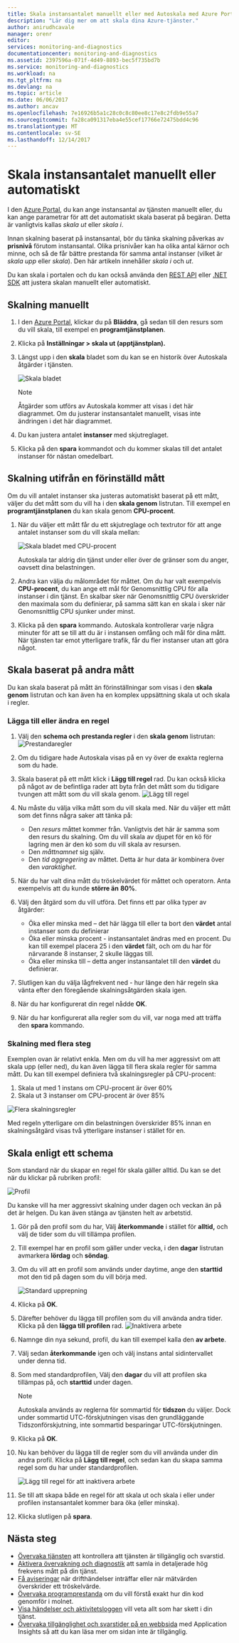 ```yaml
---
title: Skala instansantalet manuellt eller med Autoskala med Azure Portal | Microsoft Docs
description: "Lär dig mer om att skala dina Azure-tjänster."
author: anirudhcavale
manager: orenr
editor: 
services: monitoring-and-diagnostics
documentationcenter: monitoring-and-diagnostics
ms.assetid: 2397596a-071f-4d49-8893-bec5f735bd7b
ms.service: monitoring-and-diagnostics
ms.workload: na
ms.tgt_pltfrm: na
ms.devlang: na
ms.topic: article
ms.date: 06/06/2017
ms.author: ancav
ms.openlocfilehash: 7e16926b5a1c28c0c8c80ee8c17e8c2fdb9e55a7
ms.sourcegitcommit: fa28ca091317eba4e55cef17766e72475bdd4c96
ms.translationtype: MT
ms.contentlocale: sv-SE
ms.lasthandoff: 12/14/2017
---
```

# <a name="scale-instance-count-manually-or-automatically"></a>Skala instansantalet manuellt eller automatiskt
I den [Azure Portal](https://portal.azure.com/), du kan ange instansantal av tjänsten manuellt eller, du kan ange parametrar för att det automatiskt skala baserat på begäran. Detta är vanligtvis kallas *skala ut* eller *skala i*.

Innan skalning baserat på instansantal, bör du tänka skalning påverkas av **prisnivå** förutom instansantal. Olika prisnivåer kan ha olika antal kärnor och minne, och så de får bättre prestanda för samma antal instanser (vilket är *skala upp* eller *skala*). Den här artikeln innehåller *skala i* och *ut*.

Du kan skala i portalen och du kan också använda den [REST API](https://msdn.microsoft.com/library/azure/dn931953.aspx) eller [.NET SDK](http://www.nuget.org/packages/Microsoft.Azure.Management.Monitor) att justera skalan manuellt eller automatiskt.

## <a name="scaling-manually"></a>Skalning manuellt
1. I den [Azure Portal](https://portal.azure.com/), klickar du på **Bläddra**, gå sedan till den resurs som du vill skala, till exempel en **programtjänstplanen**.
2. Klicka på **Inställningar > skala ut (apptjänstplan).**
3. Längst upp i den **skala** bladet som du kan se en historik över Autoskala åtgärder i tjänsten.
   
    ![Skala bladet](./media/insights-how-to-scale/Insights_ScaleBladeDayZero.png)
   
   > [!NOTE]
   > Åtgärder som utförs av Autoskala kommer att visas i det här diagrammet. Om du justerar instansantalet manuellt, visas inte ändringen i det här diagrammet.
   > 
   > 
4. Du kan justera antalet **instanser** med skjutreglaget.
5. Klicka på den **spara** kommandot och du kommer skalas till det antalet instanser för nästan omedelbart.

## <a name="scaling-based-on-a-pre-set-metric"></a>Skalning utifrån en förinställd mått
Om du vill antalet instanser ska justeras automatiskt baserat på ett mått, väljer du det mått som du vill ha i den **skala genom** listrutan. Till exempel en **programtjänstplanen** du kan skala genom **CPU-procent**.

1. När du väljer ett mått får du ett skjutreglage och textrutor för att ange antalet instanser som du vill skala mellan:
   
    ![Skala bladet med CPU-procent](./media/insights-how-to-scale/Insights_ScaleBladeCPU.png)
   
    Autoskala tar aldrig din tjänst under eller över de gränser som du anger, oavsett dina belastningen.
2. Andra kan välja du målområdet för måttet. Om du har valt exempelvis **CPU-procent**, du kan ange ett mål för Genomsnittlig CPU för alla instanser i din tjänst. En skalbar sker när Genomsnittlig CPU överskrider den maximala som du definierar, på samma sätt kan en skala i sker när Genomsnittlig CPU sjunker under minst.
3. Klicka på den **spara** kommando. Autoskala kontrollerar varje några minuter för att se till att du är i instansen omfång och mål för dina mått. När tjänsten tar emot ytterligare trafik, får du fler instanser utan att göra något.

## <a name="scale-based-on-other-metrics"></a>Skala baserat på andra mått
Du kan skala baserat på mått än förinställningar som visas i den **skala genom** listrutan och kan även ha en komplex uppsättning skala ut och skala i regler.

### <a name="adding-or-changing-a-rule"></a>Lägga till eller ändra en regel
1. Välj den **schema och prestanda regler** i den **skala genom** listrutan: ![Prestandaregler](./media/insights-how-to-scale/Insights_PerformanceRules.png)
2. Om du tidigare hade Autoskala visas på en vy över de exakta reglerna som du hade.
3. Skala baserat på ett mått klick i **Lägg till regel** rad. Du kan också klicka på något av de befintliga rader att byta från det mått som du tidigare tvungen att mått som du vill skala genom.
   ![Lägg till regel](./media/insights-how-to-scale/Insights_AddRule.png)
4. Nu måste du välja vilka mått som du vill skala med. När du väljer ett mått som det finns några saker att tänka på:
   
   * Den *resurs* måttet kommer från. Vanligtvis det här är samma som den resurs du skalning. Om du vill skala av djupet för en kö för lagring men är den kö som du vill skala av resursen.
   * Den *måttnamnet* sig själv.
   * Den *tid aggregering* av måttet. Detta är hur data är kombinera över den *varaktighet*.
5. När du har valt dina mått du tröskelvärdet för måttet och operatorn. Anta exempelvis att du kunde **större än** **80%**.
6. Välj den åtgärd som du vill utföra. Det finns ett par olika typer av åtgärder:
   
   * Öka eller minska med – det här lägga till eller ta bort den **värdet** antal instanser som du definierar
   * Öka eller minska procent - instansantalet ändras med en procent. Du kan till exempel placera 25 i den **värdet** fält, och om du har för närvarande 8 instanser, 2 skulle läggas till.
   * Öka eller minska till – detta anger instansantalet till den **värdet** du definierar.
7. Slutligen kan du välja lågfrekvent ned - hur länge den här regeln ska vänta efter den föregående skalningsåtgärden skala igen.
8. När du har konfigurerat din regel nådde **OK**.
9. När du har konfigurerat alla regler som du vill, var noga med att träffa den **spara** kommando.

### <a name="scaling-with-multiple-steps"></a>Skalning med flera steg
Exemplen ovan är relativt enkla. Men om du vill ha mer aggressivt om att skala upp (eller ned), du kan även lägga till flera skala regler för samma mått. Du kan till exempel definiera två skalningsregler på CPU-procent:

1. Skala ut med 1 instans om CPU-procent är över 60%
2. Skala ut 3 instanser om CPU-procent är över 85%

![Flera skalningsregler](./media/insights-how-to-scale/Insights_MultipleScaleRules.png)

Med regeln ytterligare om din belastningen överskrider 85% innan en skalningsåtgärd visas två ytterligare instanser i stället för en.

## <a name="scale-based-on-a-schedule"></a>Skala enligt ett schema
Som standard när du skapar en regel för skala gäller alltid. Du kan se det när du klickar på rubriken profil:

![Profil](./media/insights-how-to-scale/Insights_Profile.png)

Du kanske vill ha mer aggressivt skalning under dagen och veckan än på det är helgen. Du kan även stänga av tjänsten helt av arbetstid.

1. Gör på den profil som du har, Välj **återkommande** i stället för **alltid,** och välj de tider som du vill tillämpa profilen.
2. Till exempel har en profil som gäller under vecka, i den **dagar** listrutan avmarkera **lördag** och **söndag**.
3. Om du vill att en profil som används under daytime, ange den **starttid** mot den tid på dagen som du vill börja med.
   
    ![Standard upprepning](./media/insights-how-to-scale/Insights_ProfileRecurrence.png)
4. Klicka på **OK**.
5. Därefter behöver du lägga till profilen som du vill använda andra tider. Klicka på den **lägga till profilen** rad.
    ![Inaktivera arbete](./media/insights-how-to-scale/Insights_ProfileOffWork.png)
6. Namnge din nya sekund, profil, du kan till exempel kalla den **av arbete**.
7. Välj sedan **återkommande** igen och välj instans antal sidintervallet under denna tid.
8. Som med standardprofilen, Välj den **dagar** du vill att profilen ska tillämpas på, och **starttid** under dagen.
   
   > [!NOTE]
   > Autoskala används av reglerna för sommartid för **tidszon** du väljer. Dock under sommartid UTC-förskjutningen visas den grundläggande Tidszonförskjutning, inte sommartid besparingar UTC-förskjutningen.
   > 
   > 
9. Klicka på **OK**.
10. Nu kan behöver du lägga till de regler som du vill använda under din andra profil. Klicka på **Lägg till regel**, och sedan kan du skapa samma regel som du har under standardprofilen.
    
    ![Lägg till regel för att inaktivera arbete](./media/insights-how-to-scale/Insights_RuleOffWork.png)
11. Se till att skapa både en regel för att skala ut och skala i eller under profilen instansantalet kommer bara öka (eller minska).
12. Klicka slutligen på **spara**.

## <a name="next-steps"></a>Nästa steg
* [Övervaka tjänsten](insights-how-to-customize-monitoring.md) att kontrollera att tjänsten är tillgänglig och svarstid.
* [Aktivera övervakning och diagnostik](insights-how-to-use-diagnostics.md) att samla in detaljerade hög frekvens mått på din tjänst.
* [Få aviseringar](insights-receive-alert-notifications.md) när drifthändelser inträffar eller när mätvärden överskrider ett tröskelvärde.
* [Övervaka programprestanda](../application-insights/app-insights-azure-web-apps.md) om du vill förstå exakt hur din kod genomför i molnet.
* [Visa händelser och aktivitetsloggen](insights-debugging-with-events.md) vill veta allt som har skett i din tjänst.
* [Övervaka tillgänglighet och svarstider på en webbsida](../application-insights/app-insights-monitor-web-app-availability.md) med Application Insights så att du kan läsa mer om sidan inte är tillgänglig.

